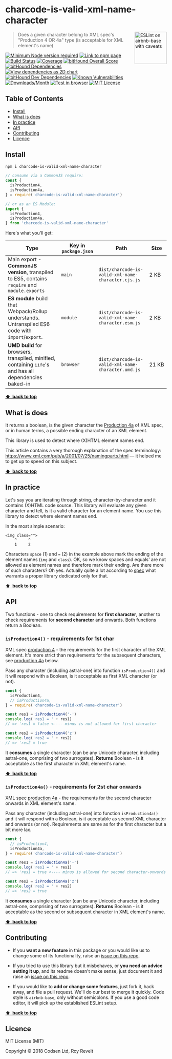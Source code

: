 # charcode-is-valid-xml-name-character

<a href="https://github.com/revelt/eslint-on-airbnb-base-badge" style="float: right; padding: 0 0 20px 20px;"><img src="https://cdn.rawgit.com/revelt/eslint-on-airbnb-base-badge/0c3e46c9/lint-badge.svg" alt="ESLint on airbnb-base with caveats" width="100" align="right"></a>

> Does a given character belong to XML spec's "Production 4 OR 4a" type (is acceptable for XML element's name)

[![Minimum Node version required][node-img]][node-url]
[![Link to npm page][npm-img]][npm-url]
[![Build Status][travis-img]][travis-url]
[![Coverage][cov-img]][cov-url]
[![bitHound Overall Score][overall-img]][overall-url]
[![bitHound Dependencies][deps-img]][deps-url]
[![View dependencies as 2D chart][deps2d-img]][deps2d-url]
[![bitHound Dev Dependencies][dev-img]][dev-url]
[![Known Vulnerabilities][vulnerabilities-img]][vulnerabilities-url]
[![Downloads/Month][downloads-img]][downloads-url]
[![Test in browser][runkit-img]][runkit-url]
[![MIT License][license-img]][license-url]

## Table of Contents

<!-- START doctoc generated TOC please keep comment here to allow auto update -->
<!-- DON'T EDIT THIS SECTION, INSTEAD RE-RUN doctoc TO UPDATE -->


- [Install](#install)
- [What is does](#what-is-does)
- [In practice](#in-practice)
- [API](#api)
- [Contributing](#contributing)
- [Licence](#licence)

<!-- END doctoc generated TOC please keep comment here to allow auto update -->

## Install

```bash
npm i charcode-is-valid-xml-name-character
```

```js
// consume via a CommonJS require:
const {
  isProduction4,
  isProduction4a,
} = require('charcode-is-valid-xml-name-character')

// or as an ES Module:
import {
  isProduction4,
  isProduction4a,
} from 'charcode-is-valid-xml-name-character'
```

Here's what you'll get:

Type            | Key in `package.json` | Path  | Size
----------------|-----------------------|-------|--------
Main export - **CommonJS version**, transpiled to ES5, contains `require` and `module.exports` | `main`                | `dist/charcode-is-valid-xml-name-character.cjs.js` | 2&nbsp;KB
**ES module** build that Webpack/Rollup understands. Untranspiled ES6 code with `import`/`export`. | `module`              | `dist/charcode-is-valid-xml-name-character.esm.js` | 2&nbsp;KB
**UMD build** for browsers, transpiled, minified, containing `iife`'s and has all dependencies baked-in | `browser`            | `dist/charcode-is-valid-xml-name-character.umd.js` | 21&nbsp;KB

**[⬆ &nbsp;back to top](#)**

## What is does

It returns a boolean, is the given character the [Production 4a](https://www.w3.org/TR/REC-xml/#NT-NameStartChar) of XML spec, or in human terms, a possible ending character of an XML element.

This library is used to detect where (X)HTML element names end.

This article contains a very thorough explanation of the spec terminology: https://www.xml.com/pub/a/2001/07/25/namingparts.html — it helped me to get up to speed on this subject.

**[⬆ &nbsp;back to top](#)**

## In practice

Let's say you are iterating through string, character-by-character and it contains (X)HTML code source. This library will evaluate any given character and tell, is it a valid character for an element name. You use this library to detect where element names end.

In the most simple scenario:

```
<img class="">
    ^     ^
    1     2
```

Characters `space` (1) and `=` (2) in the example above mark the ending of the element names (`img` and `class`). OK, so we know spaces and equals' are not allowed as element names and therefore mark their ending. Are there more of such characters? Oh yes. Actually quite a lot according to [spec](https://www.w3.org/TR/REC-xml/#NT-NameChar) what warrants a proper library dedicated only for that.

**[⬆ &nbsp;back to top](#)**

## API

Two functions - one to check requirements for **first character**, another to check requirements for **second character** and onwards. Both functions return a Boolean.

### `isProduction4()` - requirements for 1st char

XML spec [production 4](https://www.w3.org/TR/REC-xml/#NT-NameStartChar) - the requirements for the first character of the XML element. It's more strict than requirements for the subsequent characters, see [production 4a]() below.

Pass any character (including astral-one) into function `isProduction4()` and it will respond with a Boolean, is it acceptable as first XML character (or not).

```js
const {
  isProduction4,
  // isProduction4a,
} = require('charcode-is-valid-xml-name-character')

const res1 = isProduction4('-')
console.log('res1 = ' + res1)
// => 'res1 = false <---- minus is not allowed for first character

const res2 = isProduction4('z')
console.log('res2 = ' + res2)
// => 'res2 = true
```

It **consumes** a single character (can be any Unicode character, including astral-one, comprising of two surrogates).
**Returns** Boolean - is it acceptable as the first character in XML element's name.

**[⬆ &nbsp;back to top](#)**

### `isProduction4a()` - requirements for 2st char onwards

XML spec [production 4a](https://www.w3.org/TR/REC-xml/#NT-NameChar) - the requirements for the second character onwards in XML element's name.

Pass any character (including astral-one) into function `isProduction4a()` and it will respond with a Boolean, is it acceptable as second XML character and onwards (or not). Requirements are same as for the first character but a bit more lax.

```js
const {
  // isProduction4,
  isProduction4a,
} = require('charcode-is-valid-xml-name-character')

const res1 = isProduction4a('-')
console.log('res1 = ' + res1)
// => 'res1 = true <---- minus is allowed for second character-onwards

const res2 = isProduction4a('z')
console.log('res2 = ' + res2)
// => 'res2 = true
```

It **consumes** a single character (can be any Unicode character, including astral-one, comprising of two surrogates).
**Returns** Boolean - is it acceptable as the second or subsequent character in XML element's name.

**[⬆ &nbsp;back to top](#)**

## Contributing

* If you **want a new feature** in this package or you would like us to change some of its functionality, raise an [issue on this repo](https://github.com/codsen/charcode-is-valid-xml-name-character/issues).

* If you tried to use this library but it misbehaves, or **you need an advice setting it up**, and its readme doesn't make sense, just document it and raise an [issue on this repo](https://github.com/codsen/charcode-is-valid-xml-name-character/issues).

* If you would like to **add or change some features**, just fork it, hack away, and file a pull request. We'll do our best to merge it quickly. Code style is `airbnb-base`, only without semicolons. If you use a good code editor, it will pick up the established ESLint setup.

**[⬆ &nbsp;back to top](#)**

## Licence

MIT License (MIT)

Copyright © 2018 Codsen Ltd, Roy Revelt


[node-img]: https://img.shields.io/node/v/charcode-is-valid-xml-name-character.svg?style=flat-square&label=works%20on%20node
[node-url]: https://www.npmjs.com/package/charcode-is-valid-xml-name-character

[npm-img]: https://img.shields.io/npm/v/charcode-is-valid-xml-name-character.svg?style=flat-square&label=release
[npm-url]: https://www.npmjs.com/package/charcode-is-valid-xml-name-character

[travis-img]: https://img.shields.io/travis/codsen/charcode-is-valid-xml-name-character.svg?style=flat-square
[travis-url]: https://travis-ci.org/codsen/charcode-is-valid-xml-name-character

[cov-img]: https://coveralls.io/repos/github/codsen/charcode-is-valid-xml-name-character/badge.svg?style=flat-square?branch=master
[cov-url]: https://coveralls.io/github/codsen/charcode-is-valid-xml-name-character?branch=master

[overall-img]: https://img.shields.io/bithound/code/github/codsen/charcode-is-valid-xml-name-character.svg?style=flat-square
[overall-url]: https://www.bithound.io/github/codsen/charcode-is-valid-xml-name-character

[deps-img]: https://img.shields.io/bithound/dependencies/github/codsen/charcode-is-valid-xml-name-character.svg?style=flat-square
[deps-url]: https://www.bithound.io/github/codsen/charcode-is-valid-xml-name-character/master/dependencies/npm

[deps2d-img]: https://img.shields.io/badge/deps%20in%202D-see_here-08f0fd.svg?style=flat-square
[deps2d-url]: http://npm.anvaka.com/#/view/2d/charcode-is-valid-xml-name-character

[dev-img]: https://img.shields.io/bithound/devDependencies/github/codsen/charcode-is-valid-xml-name-character.svg?style=flat-square
[dev-url]: https://www.bithound.io/github/codsen/charcode-is-valid-xml-name-character/master/dependencies/npm

[vulnerabilities-img]: https://snyk.io/test/github/codsen/charcode-is-valid-xml-name-character/badge.svg?style=flat-square
[vulnerabilities-url]: https://snyk.io/test/github/codsen/charcode-is-valid-xml-name-character

[downloads-img]: https://img.shields.io/npm/dm/charcode-is-valid-xml-name-character.svg?style=flat-square
[downloads-url]: https://npmcharts.com/compare/charcode-is-valid-xml-name-character

[runkit-img]: https://img.shields.io/badge/runkit-test_in_browser-a853ff.svg?style=flat-square
[runkit-url]: https://npm.runkit.com/charcode-is-valid-xml-name-character

[license-img]: https://img.shields.io/npm/l/charcode-is-valid-xml-name-character.svg?style=flat-square
[license-url]: https://github.com/codsen/charcode-is-valid-xml-name-character/blob/master/license.md

